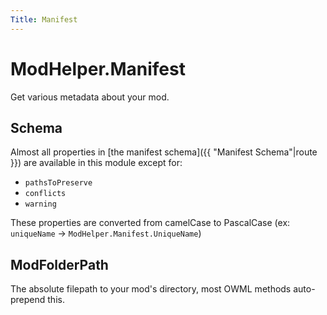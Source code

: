 ```yaml
---
Title: Manifest
---
```


# ModHelper.Manifest

Get various metadata about your mod.

## Schema

Almost all properties in [the manifest schema]({{ "Manifest Schema"|route }}) are available in this module except for:

- `pathsToPreserve`
- `conflicts`
- `warning`

These properties are converted from camelCase to PascalCase (ex: `uniqueName` -> `ModHelper.Manifest.UniqueName`)

## ModFolderPath

The absolute filepath to your mod's directory, most OWML methods auto-prepend this.
